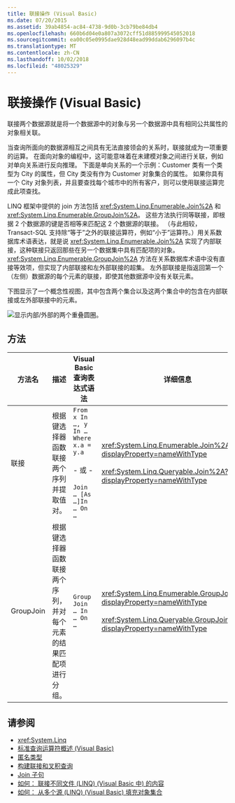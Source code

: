 ```yaml
---
title: 联接操作 (Visual Basic)
ms.date: 07/20/2015
ms.assetid: 39ab4854-ac84-4738-9d0b-3cb79be84db4
ms.openlocfilehash: 660b6d04e0a807a3072cff51d885999545052018
ms.sourcegitcommit: ea00c05e0995dae928d48ead99ddab6296097b4c
ms.translationtype: MT
ms.contentlocale: zh-CN
ms.lasthandoff: 10/02/2018
ms.locfileid: "48025329"
---
```

# <a name="join-operations-visual-basic"></a>联接操作 (Visual Basic)
联接两个数据源就是将一个数据源中的对象与另一个数据源中具有相同公共属性的对象相关联。  
  
 当查询所面向的数据源相互之间具有无法直接领会的关系时，联接就成为一项重要的运算。 在面向对象的编程中，这可能意味着在未建模对象之间进行关联，例如对单向关系进行反向推理。 下面是单向关系的一个示例：Customer 类有一个类型为 City 的属性，但 City 类没有作为 Customer 对象集合的属性。 如果你具有一个 City 对象列表，并且要查找每个城市中的所有客户，则可以使用联接运算完成此项查找。  
  
 LINQ 框架中提供的 join 方法包括 <xref:System.Linq.Enumerable.Join%2A> 和 <xref:System.Linq.Enumerable.GroupJoin%2A>。 这些方法执行同等联接，即根据 2 个数据源的键是否相等来匹配这 2 个数据源的联接。 （与此相较，Transact-SQL 支持除“等于”之外的联接运算符，例如“小于”运算符。）用关系数据库术语表达，就是说 <xref:System.Linq.Enumerable.Join%2A> 实现了内部联接，这种联接只返回那些在另一个数据集中具有匹配项的对象。 <xref:System.Linq.Enumerable.GroupJoin%2A> 方法在关系数据库术语中没有直接等效项，但实现了内部联接和左外部联接的超集。 左外部联接是指返回第一个（左侧）数据源的每个元素的联接，即使其他数据源中没有关联元素。  
  
 下图显示了一个概念性视图，其中包含两个集合以及这两个集合中的包含在内部联接或左外部联接中的元素。  
  
 ![显示内部/外部的两个重叠圆圈。](../../../../csharp/programming-guide/concepts/linq/media/joincircles.png "JoinCircles")  
  
## <a name="methods"></a>方法  
  
|方法名|描述|Visual Basic 查询表达式语法|详细信息|  
|-----------------|-----------------|------------------------------------------|----------------------|  
|联接|根据键选择器函数联接两个序列并提取值对。|`From x In …, y In … Where x.a = y.a`<br /><br /> - 或 -<br /><br /> `Join … [As …]In … On …`|<xref:System.Linq.Enumerable.Join%2A?displayProperty=nameWithType><br /><br /> <xref:System.Linq.Queryable.Join%2A?displayProperty=nameWithType>|  
|GroupJoin|根据键选择器函数联接两个序列，并对每个元素的结果匹配项进行分组。|`Group Join … In … On …`|<xref:System.Linq.Enumerable.GroupJoin%2A?displayProperty=nameWithType><br /><br /> <xref:System.Linq.Queryable.GroupJoin%2A?displayProperty=nameWithType>|  
  
## <a name="see-also"></a>请参阅

- <xref:System.Linq>  
- [标准查询运算符概述 (Visual Basic)](../../../../visual-basic/programming-guide/concepts/linq/standard-query-operators-overview.md)  
- [匿名类型](../../../../visual-basic/programming-guide/language-features/objects-and-classes/anonymous-types.md)  
- [构建联接和叉积查询](../../../../framework/data/adonet/sql/linq/formulate-joins-and-cross-product-queries.md)  
- [Join 子句](../../../../visual-basic/language-reference/queries/join-clause.md)  
- [如何： 联接不同文件 (LINQ) (Visual Basic 中) 的内容](../../../../visual-basic/programming-guide/concepts/linq/how-to-join-content-from-dissimilar-files-linq.md)  
- [如何： 从多个源 (LINQ) (Visual Basic) 填充对象集合](../../../../visual-basic/programming-guide/concepts/linq/how-to-populate-object-collections-from-multiple-sources-linq.md)
